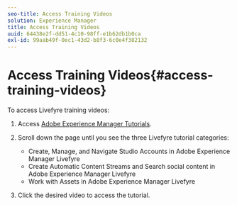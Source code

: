 ```yaml
---
seo-title: Access Training Videos
solution: Experience Manager
title: Access Training Videos
uuid: 64438e2f-dd51-4c10-98ff-e1b62db1b0ca
exl-id: 99aab49f-0ec1-43d2-b8f3-6c0e4f382132
---
```

# Access Training Videos{#access-training-videos}

To access Livefyre training videos:

1. Access [Adobe Experience Manager Tutorials](https://helpx.adobe.com/experience-manager/tutorials.html). 
1. Scroll down the page until you see the three Livefyre tutorial categories:

    * Create, Manage, and Navigate Studio Accounts in Adobe Experience Manager Livefyre 
    * Create Automatic Content Streams and Search social content in Adobe Experience Manager Livefyre 
    * Work with Assets in Adobe Experience Manager Livefyre

1. Click the desired video to access the tutorial.
